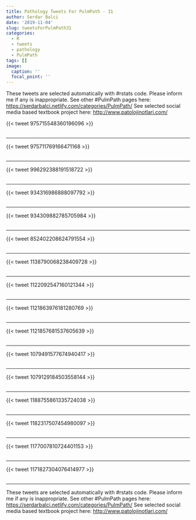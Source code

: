 ```yaml
---
title: Pathology Tweets For PulmPath - 31
author: Serdar Balci
date: '2019-11-04'
slug: tweetsForPulmPath31
categories:
  - R
  - tweets
  - pathology
  - PulmPath
tags: []
image:
  caption: ''
  focal_point: ''
---
```



These tweets are selected automatically with #rstats code. Please inform me if any is inappropriate.
See other #PulmPath pages here: https://serdarbalci.netlify.com/categories/PulmPath/ 
See selected social media based textbook project here: http://www.patolojinotlari.com/

{{< tweet 975715548360196096 >}}
<br>
<br>
<hr>
{{< tweet 975711769166471168 >}}
<br>
<br>
<hr>
{{< tweet 996292388191518722 >}}
<br>
<br>
<hr>
{{< tweet 934316986888097792 >}}
<br>
<br>
<hr>
{{< tweet 934309882785705984 >}}
<br>
<br>
<hr>
{{< tweet 852402208624791554 >}}
<br>
<br>
<hr>
{{< tweet 1138790068238409728 >}}
<br>
<br>
<hr>
{{< tweet 1122092547160121344 >}}
<br>
<br>
<hr>
{{< tweet 1121863976181280769 >}}
<br>
<br>
<hr>
{{< tweet 1121857681537605639 >}}
<br>
<br>
<hr>
{{< tweet 1079491577674940417 >}}
<br>
<br>
<hr>
{{< tweet 1079129184503558144 >}}
<br>
<br>
<hr>
{{< tweet 1188755861335724038 >}}
<br>
<br>
<hr>
{{< tweet 1182317507454980097 >}}
<br>
<br>
<hr>
{{< tweet 1177007810724401153 >}}
<br>
<br>
<hr>
{{< tweet 1171827304076414977 >}}
<br>
<br>
<hr>


These tweets are selected automatically with #rstats code. Please inform me if any is inappropriate.
See other #PulmPath pages here: https://serdarbalci.netlify.com/categories/PulmPath/ 
See selected social media based textbook project here: http://www.patolojinotlari.com/
